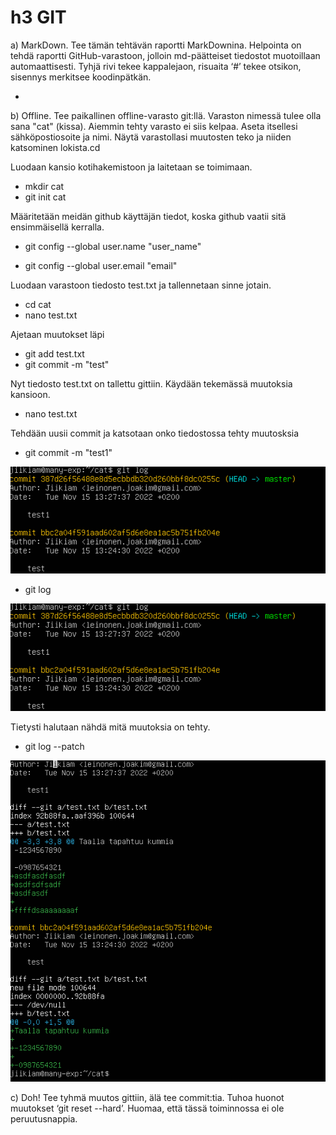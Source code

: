 # h3 GIT

a) MarkDown. Tee tämän tehtävän raportti MarkDownina. Helpointa on tehdä raportti GitHub-varastoon, jolloin md-päätteiset tiedostot muotoillaan automaattisesti. Tyhjä rivi tekee kappalejaon, risuaita ‘#’ tekee otsikon, sisennys merkitsee koodinpätkän.

-

b) Offline. Tee paikallinen offline-varasto git:llä. Varaston nimessä tulee olla sana "cat" (kissa). Aiemmin tehty varasto ei siis kelpaa. Aseta itsellesi sähköpostiosoite ja nimi. Näytä varastollasi muutosten teko ja niiden katsominen lokista.cd

Luodaan kansio kotihakemistoon ja laitetaan se toimimaan.

- mkdir cat
- git init cat

Määritetään meidän github käyttäjän tiedot, koska github vaatii sitä ensimmäisellä kerralla.
  
- git config --global user.name "user_name"
  
- git config --global user.email "email"

Luodaan varastoon tiedosto test.txt ja tallennetaan sinne jotain.

- cd cat
- nano test.txt

Ajetaan muutokset läpi

- git add test.txt
- git commit -m "test"

Nyt tiedosto test.txt on tallettu gittiin. Käydään tekemässä muutoksia kansioon.

- nano test.txt

Tehdään uusii commit ja katsotaan onko tiedostossa tehty muutosksia

- git commit -m "test1"

![Alt text](/h3/h3b.5.png)

- git log 

![Alt text](/h3/h3b.5.png)

Tietysti halutaan nähdä mitä muutoksia on tehty.

- git log --patch

![Alt text](/h3/h3b.4.png)

c) Doh! Tee tyhmä muutos gittiin, älä tee commit:tia. Tuhoa huonot muutokset ‘git reset --hard’. Huomaa, että tässä toiminnossa ei ole peruutusnappia.




